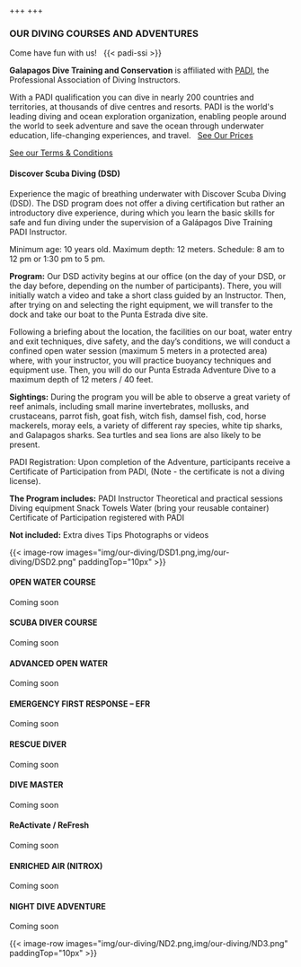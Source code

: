 +++ 
+++

### OUR DIVING COURSES AND ADVENTURES

<span class="strapline">Come have fun with us! </span>
 
{{< padi-ssi >}}

**Galapagos Dive Training and Conservation** is affiliated with [PADI](https://www.padi.com), the Professional Association of Diving Instructors.  

With a PADI qualification you can dive in nearly 200 countries and territories, at thousands of dive centres and resorts. PADI is the world's leading diving and ocean exploration organization, enabling people around the world to seek adventure and save the ocean through underwater education, life-changing experiences, and travel.
 
[See Our Prices](/our-diving/our-prices)

[See our Terms & Conditions](/about/terms-and-conditions)

#### Discover Scuba Diving (DSD)

<!-- Our DSD program is designed to offer your first diving experience, under the supervision of a qualified PADI/SSI instructor.  Let the team at **Galapagos Dive Academy** introduce you to the equipment and techniques you will use while in the underwater world - with our focus on safety always to the fore.  

**To join us for a DSD experience you must:**

<blockquote>
<p>Be a minimum of 10 years old</p>

<p>Know how to swim</p>

<p>Be free of heart disease, advanced respiratory disease, and any temporary congestion, such as influenza (flu)</p>

<p>Please note: If you are 60 or older, or if you are suffering from any type of significant illness, a medical certificate is recommended to confirm your fitness for diving</p>
</blockquote>

Our DSD adventure is held in the bay directly adjacent to our Puerta Ayora office and teaching centre, at the dive site named [Punta Estrada](/our-diving/our-main-dive-sites).  During your experience we will aim to take you to a maximum depth of 12m for about 45 minutes.  Please bear in mind that the actual time you will spend underwater depends on your breathing pattern, so start practicing long slow breathing techniques today!  We offer daily morning and afternoon trips (8 AM and 1 PM start times) with an instructor catering to each candidate or pair of candidates, up to a maximum of 4 participants assisted by 2 instructors.
 
Learn more about our [DSD course](/our-diving/more-about-dsd)
 
**If you would like to book our DSD trip, please [Contact Us](/contact?message=Enquiry%20about%20DSD%20Course).** -->

Experience the magic of breathing underwater with Discover Scuba Diving (DSD). The DSD program does not offer a diving certification but rather an introductory dive experience, during which you learn the basic skills for safe and fun diving under the supervision of a Galápagos Dive Training PADI Instructor.

Minimum age: 10 years old.
Maximum depth: 12 meters.
Schedule: 8 am to 12 pm or 1:30 pm to 5 pm.

**Program:** Our DSD activity begins at our office (on the day of your DSD, or the day before, depending on the number of participants). There, you will initially watch a video and take a short class guided by an Instructor. Then, after trying on and selecting the right equipment, we will transfer to the dock and take our boat to the Punta Estrada dive site.

Following a briefing about the location, the 
facilities on our boat, water entry and exit techniques, dive safety, and the day’s conditions, we will conduct a confined open water session (maximum 5 meters in a protected area) where, with your instructor, you will practice buoyancy techniques and equipment use. Then, you will do our Punta Estrada Adventure Dive to a maximum depth of 12 meters / 40 feet.

**Sightings:**  During the program you will be able to observe a great variety of reef animals, including small marine invertebrates, mollusks, and crustaceans, parrot fish, goat fish, witch fish, damsel fish, cod, horse mackerels, moray eels, a variety of different ray species, white tip sharks, and Galapagos sharks. Sea turtles and sea lions are also likely to be present.

PADI Registration: Upon completion of the Adventure, participants receive a Certificate of Participation from PADI, (Note - the certificate is not a diving license).

**The Program includes:**
PADI Instructor
Theoretical and practical sessions
Diving equipment
Snack
Towels
Water (bring your reusable container)
Certificate of Participation registered with PADI

**Not included:**
Extra dives
Tips
Photographs or videos

{{< image-row images="img/our-diving/DSD1.png,img/our-diving/DSD2.png" paddingTop="10px" >}}

<div class="grey-bar"></div>

#### OPEN WATER COURSE

Coming soon
 

<div class="grey-bar"></div>

#### SCUBA DIVER COURSE

Coming soon

<div class="grey-bar"></div>

#### ADVANCED OPEN WATER

Coming soon

<div class="grey-bar"></div>

#### EMERGENCY FIRST RESPONSE – EFR

Coming soon

<div class="grey-bar"></div>

#### RESCUE DIVER

Coming soon

<div class="grey-bar"></div>

#### DIVE MASTER

Coming soon

<div class="grey-bar"></div>

#### ReActivate / ReFresh

Coming soon

<div class="grey-bar"></div>

#### ENRICHED AIR (NITROX)

Coming soon

<div class="grey-bar"></div>

#### NIGHT DIVE ADVENTURE

Coming soon


{{< image-row images="img/our-diving/ND2.png,img/our-diving/ND3.png" paddingTop="10px" >}}

